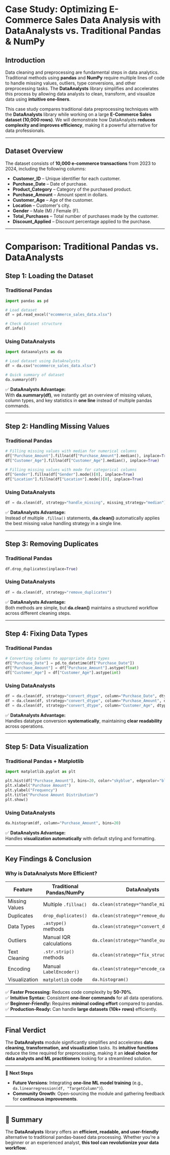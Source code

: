 # **Case Study: Optimizing E-Commerce Sales Data Analysis with DataAnalysts vs. Traditional Pandas & NumPy**

## **Introduction**

Data cleaning and preprocessing are fundamental steps in data analytics. Traditional methods using **pandas** and **NumPy** require multiple lines of code to handle missing values, outliers, type conversions, and other preprocessing tasks. The **DataAnalysts** library simplifies and accelerates this process by allowing data analysts to clean, transform, and visualize data using **intuitive one-liners**.

This case study compares traditional data preprocessing techniques with the **DataAnalysts** library while working on a large **E-Commerce Sales dataset (10,000 rows)**. We will demonstrate how DataAnalysts **reduces complexity and improves efficiency**, making it a powerful alternative for data professionals.

---

## **Dataset Overview**

The dataset consists of **10,000 e-commerce transactions** from 2023 to 2024, including the following columns:

- **Customer\_ID** – Unique identifier for each customer.
- **Purchase\_Date** – Date of purchase.
- **Product\_Category** – Category of the purchased product.
- **Purchase\_Amount** – Amount spent in dollars.
- **Customer\_Age** – Age of the customer.
- **Location** – Customer's city.
- **Gender** – Male (M) / Female (F).
- **Total\_Purchases** – Total number of purchases made by the customer.
- **Discount\_Applied** – Discount percentage applied to the purchase.

---

# **Comparison: Traditional Pandas vs. DataAnalysts**

## **Step 1: Loading the Dataset**

### **Traditional Pandas**

```python
import pandas as pd

# Load dataset
df = pd.read_excel("ecommerce_sales_data.xlsx")

# Check dataset structure
df.info()
```

### **Using DataAnalysts**

```python
import dataanalysts as da

# Load dataset using DataAnalysts
df = da.csv("ecommerce_sales_data.xlsx")

# Quick summary of dataset
da.summary(df)
```

✅ **DataAnalysts Advantage:**\
With **da.summary(df)**, we instantly get an overview of missing values, column types, and key statistics in **one line** instead of multiple pandas commands.

---

## **Step 2: Handling Missing Values**

### **Traditional Pandas**

```python
# Filling missing values with median for numerical columns
df["Purchase_Amount"].fillna(df["Purchase_Amount"].median(), inplace=True)
df["Customer_Age"].fillna(df["Customer_Age"].median(), inplace=True)

# Filling missing values with mode for categorical columns
df["Gender"].fillna(df["Gender"].mode()[0], inplace=True)
df["Location"].fillna(df["Location"].mode()[0], inplace=True)
```

### **Using DataAnalysts**

```python
df = da.clean(df, strategy="handle_missing", missing_strategy="median")
```

✅ **DataAnalysts Advantage:**\
Instead of multiple `.fillna()` statements, **da.clean()** automatically applies the best missing value handling strategy in a single line.

---

## **Step 3: Removing Duplicates**

### **Traditional Pandas**

```python
df.drop_duplicates(inplace=True)
```

### **Using DataAnalysts**

```python
df = da.clean(df, strategy="remove_duplicates")
```

✅ **DataAnalysts Advantage:**\
Both methods are simple, but **da.clean()** maintains a structured workflow across different cleaning steps.

---

## **Step 4: Fixing Data Types**

### **Traditional Pandas**

```python
# Converting columns to appropriate data types
df["Purchase_Date"] = pd.to_datetime(df["Purchase_Date"])
df["Purchase_Amount"] = df["Purchase_Amount"].astype(float)
df["Customer_Age"] = df["Customer_Age"].astype(int)
```

### **Using DataAnalysts**

```python
df = da.clean(df, strategy="convert_dtype", column="Purchase_Date", dtype="datetime")
df = da.clean(df, strategy="convert_dtype", column="Purchase_Amount", dtype="float")
df = da.clean(df, strategy="convert_dtype", column="Customer_Age", dtype="int")
```

✅ **DataAnalysts Advantage:**\
Handles datatype conversion **systematically**, maintaining **clear readability** across operations.

---

## **Step 5: Data Visualization**

### **Traditional Pandas + Matplotlib**

```python
import matplotlib.pyplot as plt

plt.hist(df["Purchase_Amount"], bins=20, color="skyblue", edgecolor="black")
plt.xlabel("Purchase Amount")
plt.ylabel("Frequency")
plt.title("Purchase Amount Distribution")
plt.show()
```

### **Using DataAnalysts**

```python
da.histogram(df, column="Purchase_Amount", bins=20)
```

✅ **DataAnalysts Advantage:**\
Handles **visualization automatically** with default styling and formatting.

---

## **Key Findings & Conclusion**

### **Why is DataAnalysts More Efficient?**

| Feature        | Traditional Pandas/NumPy | DataAnalysts                              |
| -------------- | ------------------------ | ----------------------------------------- |
| Missing Values | Multiple `.fillna()`     | `da.clean(strategy="handle_missing")`     |
| Duplicates     | `drop_duplicates()`      | `da.clean(strategy="remove_duplicates")`  |
| Data Types     | `.astype()` methods      | `da.clean(strategy="convert_dtype")`      |
| Outliers       | Manual IQR calculations  | `da.clean(strategy="handle_outliers")`    |
| Text Cleaning  | `.str.strip()` methods   | `da.clean(strategy="fix_structural")`     |
| Encoding       | Manual `LabelEncoder()`  | `da.clean(strategy="encode_categorical")` |
| Visualization  | `matplotlib` code        | `da.histogram()`                          |

✅ **Faster Processing:** Reduces code complexity by **50-70%**.\
✅ **Intuitive Syntax:** Consistent **one-liner commands** for all data operations.\
✅ **Beginner-Friendly:** Requires **minimal coding effort** compared to pandas.\
✅ **Production-Ready:** Can handle **large datasets (10k+ rows)** efficiently.

---

## **Final Verdict**

The **DataAnalysts** module significantly simplifies and accelerates **data cleaning, transformation, and visualization** tasks. Its **intuitive functions** reduce the time required for preprocessing, making it an **ideal choice for data analysts and ML practitioners** looking for a streamlined solution.

---

🚀 **Next Steps**

- **Future Versions**: Integrating **one-line ML model training** (e.g., `da.linearregression(df, "TargetColumn")`).
- **Community Growth**: Open-sourcing the module and gathering feedback for **continuous improvements**.

---

## **📌 Summary**

The **DataAnalysts** library offers an **efficient, readable, and user-friendly** alternative to traditional pandas-based data processing. Whether you're a beginner or an experienced analyst, **this tool can revolutionize your data workflow.**


